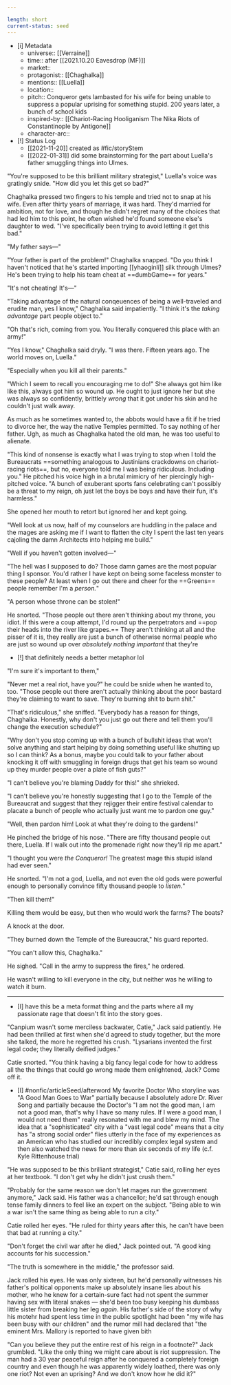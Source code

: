 ```yaml
---

length: short
current-status: seed
---
```


- [i] Metadata
	- universe:: [[Verraine]]
	- time:: after [[2021.10.20 Eavesdrop (MF)]]
	- market::
	- protagonist:: [[Chaghalka]] 
	- mentions:: [[Luella]]
	- location::
	- pitch:: Conqueror gets lambasted for his wife for being unable to suppress a popular uprising for something stupid. 200 years later, a bunch of school kids 
	- inspired-by:: [[Chariot-Racing Hooliganism The Nika Riots of Constantinople by Antigone]]
	- character-arc::
- [!] Status Log
	- [[2021-11-20]] created as #fic/storyStem 
	- [[2022-01-31]] did some brainstorming for the part about Luella's father smuggling things into Ulmes. 

"You're supposed to be this brilliant military strategist," Luella's voice was gratingly snide. "How did you let this get so bad?" 

Chaghalka pressed two fingers to his temple and tried not to snap at his wife. Even after thirty years of marriage, it was hard. They'd married for ambition, not for love, and though he didn't regret many of the choices that had led him to this point, he often wished he'd found someone else's daughter to wed.  "I've specifically been trying to avoid letting it get this bad." 

"My father says—"

"Your father is part of the problem!" Chaghalka snapped. "Do you think I haven't noticed that he's started importing [[yhaoginli]] silk through Ulmes? He's been trying to help his team cheat at ==dumbGame== for years." 

"It's not cheating! It's—"

"Taking advantage of the natural conqeuences of being a well-traveled and erudite man, yes I know," Chaghalka said impatiently. "I think it's the _taking advantage_ part people object to."

"Oh that's rich, coming from you. You literally conquered this place with an army!"

"Yes I know," Chaghalka said dryly. "I was there. Fifteen years ago. The world moves on, Luella."

"Especially when you kill all their parents."

"Which I seem to recall you encouraging me to do!" She always got him like like this, always got him so wound up. He ought to just ignore her but she was always so confidently, brittlely _wrong_ that it got under his skin and he couldn't just walk away. 

As much as he sometimes wanted to, the abbots would have a fit if he tried to divorce her, the way the native  Temples permitted. To say nothing of her father. Ugh, as much as Chaghalka hated the old man, he was too useful to alienate. 

"This kind of nonsense is exactly what I was trying to stop when I told the Bureaucrats ==something analogous to Justinians crackdowns on chariot-racing riots==, but no, everyone told me I was being ridiculous. Including you." He pitched his voice high in a brutal mimicry of her piercingly high-pitched voice. "A bunch of exuberant sports fans celebrating can't possibly be a threat to my reign, oh just let the boys be boys and have their fun, it's harmless."

She opened her mouth to retort but ignored her and kept going. 

"Well look at us now, half of my counselors are huddling in the palace and the mages are asking me if I want to flatten the city I spent the last ten years cajoling the damn Architects into helping me build." 

"Well if you haven't gotten involved—"

"The hell was I supposed to do? Those damn games are the most popular thing I sponsor. You'd rather I have kept on being some faceless monster to these people? At least when I go out there and cheer for the ==Greens== people remember I'm a _person._" 

"A person whose throne can be stolen!" 

He snorted. "Those people out there aren't thinking about my throne, you idiot. If this were a coup attempt, I'd round up the perpetrators and ==pop their heads into the river like grapes.== They aren't thinking at all and the pisser of it is, they really are just a bunch of otherwise normal people who are just so wound up over _absolutely nothing important_ that they're 

- [!] that definitely needs a better metaphor lol 

"I'm sure it's important to them," 

"Never met a real riot, have you?" he could be snide when he wanted to, too. "Those people out there aren't actually thinking about the poor bastard they're claiming to want to save. They're burning shit to burn shit."

"That's ridiculous," she sniffed. "Everybody has a reason for things, Chaghalka. Honestly, why don't you just go out there and tell them you'll change the execution schedule?"

"Why don't you stop coming up with a bunch of bullshit ideas that won't solve anything and start helping by doing something useful like shutting up so I can think? As a bonus, maybe you could talk to your father about knocking it off with smuggling in foreign drugs that get his team so wound up they murder people over a plate of fish guts?" 

"I can't believe you're blaming Daddy for this!" she shrieked.  

"I can't believe you're honestly suggesting that I go to the Temple of the Bureaucrat and suggest that they rejigger their entire festival calendar to placate a bunch of people who actually just want me to pardon one guy."

"Well, then pardon him! Look at what they're doing to the gardens!"

He pinched the bridge of his nose. "There are fifty thousand people out there, Luella. If I walk out into the promenade right now they'll rip me apart."

"I thought you were _the Conqueror!_ The greatest mage this stupid island had ever seen." 

He snorted. "I'm not a god, Luella, and not even the old gods were powerful enough to personally convince fifty thousand people to _listen._"

"Then kill them!" 

 Killing them would be easy, but then who would work the farms? The boats? 
 
 A knock at the door. 
 
 "They burned down the Temple of the Bureaucrat," his guard reported. 
 
"You can't allow this, Chaghalka." 

He sighed. "Call in the army to suppress the fires," he ordered. 

He wasn't willing to kill everyone in the city, but neither was he willing to watch it burn. 






* * * 

- [I] have this be a meta format thing and the parts where all my passionate rage that doesn't fit into the story goes. 

"Canpium wasn't some merciless backwater, Catie," Jack said patiently. He had been thrilled at first when she'd agreed to study together, but the more she talked, the more he regretted his crush. "Lysarians invented the first legal code; they literally deified judges."

Catie snorted. "You think having a big fancy legal code for how to address all the the things that could go wrong made them enlightened, Jack? Come off it. 

- [I] #nonfic/articleSeed/afterword My favorite Doctor Who storyline was "A Good Man Goes to War" partially because I absolutely adore Dr. River Song and partially because the Doctor's "I am not the good man, I am not a good man, that's why I have so many rules. If I were a good man, I would not need them" really resonated with me and blew my mind. The idea that a "sophisticated" city with a "vast legal code" means that a city has "a strong social order" flies utterly in the face of my experiences as an American who has studied our incredibly complex legal system and then also watched the news for more than six seconds of my life (c.f. Kyle Rittenhouse trial)

"He was supposed to be this brilliant strategist," Catie said, rolling her eyes at her textbook. "I don't get why he didn't just crush them." 


"Probably for the same reason we don't let mages run the government anymore," Jack said. His father was a chancellor; he'd sat through enough tense family dinners to feel like an expert on the subject. "Being able to win a war isn't the same thing as being able to run a city." 

Catie rolled her eyes. "He ruled for thirty years after this, he can't have been that bad at running a city." 

"Don't forget the civil war after he died," Jack pointed out. "A good king accounts for his succession." 



"The truth is somewhere in the middle," the professor said.

Jack rolled his eyes. He was only sixteen, but he'd personally witnesses his father's political opponents make up absolutely insane lies about his mother, who he knew for a certain-sure fact had not spent the summer having sex with literal snakes — she'd been too busy keeping his dumbass little sister from breaking her leg _again_. His father's side of the story of why his motehr had spent less time in the public spotlight had been "my wife has been busy with our children" and the rumor mill had declared that "the eminent Mrs. Mallory is reported to have given bith 



"Can you believe they put the entire rest of his reign in a footnote?" Jack grumbled. "Like the only thing we might care about is riot suppression. The man had a 30 year peaceful reign after he conquered a completely foreign country and even though he was apparently widely loathed, there was only one riot? Not even an uprising? And we don't know how he did it?" 


